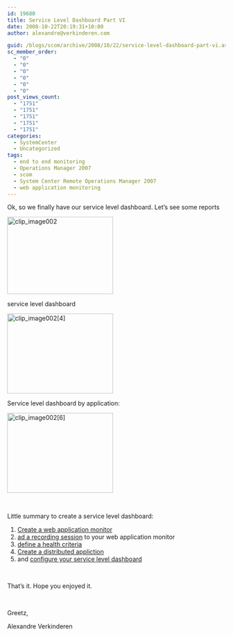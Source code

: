 ```yaml
---
id: 19680
title: Service Level Dashboard Part VI
date: 2008-10-22T20:19:31+10:00
author: alexandre@verkinderen.com

guid: /blogs/scom/archive/2008/10/22/service-level-dashboard-part-vi.aspx
sc_member_order:
  - "0"
  - "0"
  - "0"
  - "0"
  - "0"
  - "0"
post_views_count:
  - "1751"
  - "1751"
  - "1751"
  - "1751"
  - "1751"
categories:
  - SystemCenter
  - Uncategorized
tags:
  - end to end monitoring
  - Operations Manager 2007
  - scom
  - System Center Remote Operations Manager 2007
  - web application monitoring
---
```

Ok, so we finally have our service level dashboard. Let&#8217;s see some reports

[<img style="border-right: 0px;border-top: 0px;border-left: 0px;border-bottom: 0px" height="178" alt="clip_image002" src="http://scug.be/scom/files/2012/06/clip_image002_thumb.jpg" width="244" border="0" />](http://scug.be/scom/files/2012/06/clip_image002_2.jpg)

service level dashboard

[<img style="border-right: 0px;border-top: 0px;border-left: 0px;border-bottom: 0px" height="184" alt="clip_image002[4]" src="http://scug.be/scom/files/2012/06/clip_image002[4_5D005F00_thumb.jpg" width="244" border="0" />](http://scug.be/scom/files/2012/06/clip_image002[4].jpg)

Service level dashboard by application:

[<img style="border-right: 0px;border-top: 0px;border-left: 0px;border-bottom: 0px" height="184" alt="clip_image002[6]" src="http://scug.be/scom/files/2012/06/clip_image002[6_5D005F00_thumb.jpg" width="244" border="0" />](http://scug.be/scom/files/2012/06/clip_image002[6].jpg)

&nbsp;

Little summary to create a service level dashboard:

  1. [Create a web application monitor](http://scug.be/blogs/scom/archive/2008/10/19/create-a-web-application-monitor-in-opsmgr.aspx)
  2. [ad a recording session](http://scug.be/blogs/scom/archive/2008/10/19/add-a-recording-to-an-existing-web-application-object.aspx) to your web application monitor
  3. [define a health criteria](http://scug.be/blogs/scom/archive/2008/10/22/define-a-health-criteria-for-your-web-application-monitor.aspx)
  4. [Create a distributed appliction](http://scug.be/blogs/scom/archive/2008/10/22/creating-the-distributed-application-models-to-drive-the-service-level-dashboard.aspx)
  5. and [configure your service level dashboard](http://scug.be/blogs/scom/archive/2008/10/22/configuring-the-service-level-dashboard.aspx)

&nbsp;

That&#8217;s it. Hope you enjoyed it.

&nbsp;

Greetz,

Alexandre Verkinderen
